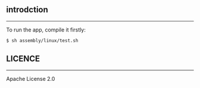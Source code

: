 ## introdction ##
---
To run the app, compile it firstly:

    $ sh assembly/linux/test.sh

## LICENCE ##
---
Apache License 2.0

